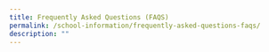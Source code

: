 ```yaml
---
title: Frequently Asked Questions (FAQS)
permalink: /school-information/frequently-asked-questions-faqs/
description: ""
---
```

